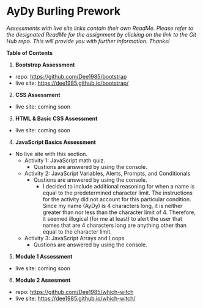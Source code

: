 # AyDy Burling Prework

_Assessments with live site links contain their own ReadMe. Please refer to the designated ReadMe for the assignment by clicking on the link to the Git Hub repo. This will provide you with further information. Thanks!_

**Table of Contents**

1. **Bootstrap Assessment**

- repo: <https://github.com/Dee1985/bootstrap>
- live site: <https://dee1985.github.io/bootstrap/>

2. **CSS Assessment**

- live site: coming soon

3. **HTML & Basic CSS Assessment**

- live site: coming soon

4. **JavaScript Basics Assessment**

- No live site with this section.
  - Activity 1: JavaScript math quiz.
    - Qustions are answered by using the console.
  - Activity 2: JavaScript Variables, Alerts, Prompts, and Conditionals
    - Qustions are answered by using the console.
      - I decided to include additional reasoning for when a name is equal to the predetermined character limit. The instructions for the activity did not account for this particular condition. Since my name (AyDy) is 4 characters long, it is neither greater than nor less than the character limit of 4. Therefore, it seemed illogical (for me at least) to alert the user that names that are 4 characters long are anything other than equal to the character limit.
  - Activity 3: JavaScript Arrays and Loops
    - Qustions are answered by using the console.

5. **Module 1 Assessment**

- live site: coming soon

6. **Module 2 Assesment**

- repo: <https://github.com/Dee1985/which-witch>
- live site: <https://dee1985.github.io/which-witch/>

